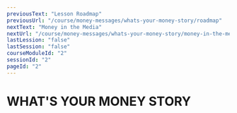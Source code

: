 ```yaml
---
previousText: "Lesson Roadmap"
previousUrl: "/course/money-messages/whats-your-money-story/roadmap"
nextText: "Money in the Media"
nextUrl: "/course/money-messages/whats-your-money-story/money-in-the-media"
lastLession: "false"
lastSession: "false"
courseModuleId: "2"
sessionId: "2"
pageId: "2"
---
```



# WHAT'S YOUR MONEY STORY

<sparkle-video-player src="./animation/m1l1.mp4" />

<!-- [![Watch the video](./animation/m1l1.png)](./animation/m1l1.mp4) -->
<!-- <iframe  src="./animation/m1l1.mp4" frameborder="0" allowfullscreen style="overflow:hidden;height:100%;width:100%" height="500" width="100%"></iframe> -->
<!-- <video muted autoplay id="video1" width="350px" height="195px" class="img" controls><source src="./animation/m1l1.mp4" type='video/mp4' /></video> -->
<!-- <sparkle-video-player src="./animation/m1l1.js" composition="4ED0DA6321935945901B9E722BAF61D7"> -->
